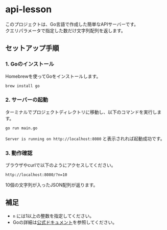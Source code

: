 # api-lesson

このプロジェクトは、Go言語で作成した簡単なAPIサーバーです。  
クエリパラメータで指定した数だけ文字列配列を返します。

## セットアップ手順

### 1. Goのインストール

Homebrewを使ってGoをインストールします。

```sh
brew install go
```

### 2. サーバーの起動

ターミナルでプロジェクトディレクトリに移動し、以下のコマンドを実行します。

```sh
go run main.go
```

`Server is running on http://localhost:8080` と表示されれば起動成功です。

### 3. 動作確認

ブラウザやcurlで以下のようにアクセスしてください。

```
http://localhost:8080/?n=10
```

10個の文字列が入ったJSON配列が返ります。

## 補足

- `n` には1以上の整数を指定してください。
- Goの詳細は[公式ドキュメント](https://golang.org/doc/)を参照してください。